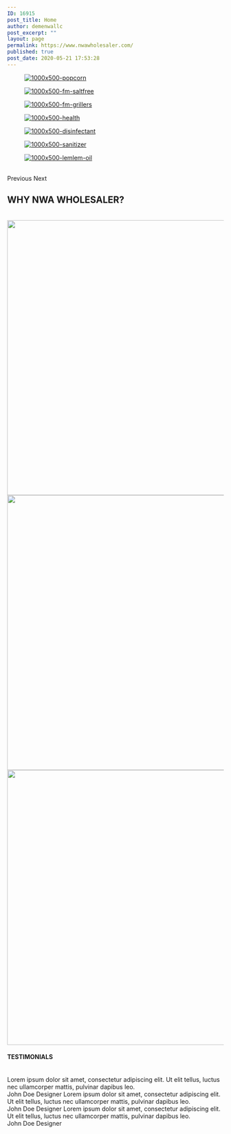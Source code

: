 ```yaml
---
ID: 16915
post_title: Home
author: demenwallc
post_excerpt: ""
layout: page
permalink: https://www.nwawholesaler.com/
published: true
post_date: 2020-05-21 17:53:28
---
```

<a data-elementor-open-lightbox="yes" data-elementor-lightbox-slideshow="0e6edce" data-elementor-lightbox-title="1000x500-popcorn" href="https://www.nwawholesaler.com/product-category/grocery-items/" target="_blank" rel="noopener noreferrer"><figure><img src="https://www.nwawholesaler.com/wp-content/uploads/2020/05/1000x500-popcorn-1.jpg" alt="1000x500-popcorn" /></figure></a><a data-elementor-open-lightbox="yes" data-elementor-lightbox-slideshow="0e6edce" data-elementor-lightbox-title="1000x500-fm-saltfree" href="https://www.nwawholesaler.com/product-category/grocery-items/" target="_blank" rel="noopener noreferrer"><figure><img src="https://www.nwawholesaler.com/wp-content/uploads/2020/05/1000x500-fm-saltfree-1.jpg" alt="1000x500-fm-saltfree" /></figure></a><a data-elementor-open-lightbox="yes" data-elementor-lightbox-slideshow="0e6edce" data-elementor-lightbox-title="1000x500-fm-grillers" href="https://www.nwawholesaler.com/product-category/grocery-items/" target="_blank" rel="noopener noreferrer"><figure><img src="https://www.nwawholesaler.com/wp-content/uploads/2020/05/1000x500-fm-grillers.jpg" alt="1000x500-fm-grillers" /></figure></a><a data-elementor-open-lightbox="yes" data-elementor-lightbox-slideshow="0e6edce" data-elementor-lightbox-title="1000x500-health" href="https://www.nwawholesaler.com/product-category/grocery-items/" target="_blank" rel="noopener noreferrer"><figure><img src="https://www.nwawholesaler.com/wp-content/uploads/2020/05/1000x500-health-1.jpg" alt="1000x500-health" /></figure></a><a data-elementor-open-lightbox="yes" data-elementor-lightbox-slideshow="0e6edce" data-elementor-lightbox-title="1000x500-disinfectant" href="https://www.nwawholesaler.com/product-category/grocery-items/" target="_blank" rel="noopener noreferrer"><figure><img src="https://www.nwawholesaler.com/wp-content/uploads/2020/05/1000x500-disinfectant-1.jpg" alt="1000x500-disinfectant" /></figure></a><a data-elementor-open-lightbox="yes" data-elementor-lightbox-slideshow="0e6edce" data-elementor-lightbox-title="1000x500-sanitizer" href="https://www.nwawholesaler.com/product-category/grocery-items/" target="_blank" rel="noopener noreferrer"><figure><img src="https://www.nwawholesaler.com/wp-content/uploads/2020/05/1000x500-sanitizer-1.jpg" alt="1000x500-sanitizer" /></figure></a><a data-elementor-open-lightbox="yes" data-elementor-lightbox-slideshow="0e6edce" data-elementor-lightbox-title="1000x500-lemlem-oil" href="https://www.nwawholesaler.com/product-category/grocery-items/" target="_blank" rel="noopener noreferrer"><figure><img src="https://www.nwawholesaler.com/wp-content/uploads/slider4/1000x500-lemlem-oil.jpeg" alt="1000x500-lemlem-oil" /></figure></a>			
						Previous
						Next
			<h2>WHY NWA WHOLESALER?</h2>		
										<img width="640" height="640" src="https://www.nwawholesaler.com/wp-content/uploads/2020/05/box.png" alt="" srcset="https://www.nwawholesaler.com/wp-content/uploads/2020/05/box.png 700w, https://www.nwawholesaler.com/wp-content/uploads/2020/05/box-300x300.png 300w, https://www.nwawholesaler.com/wp-content/uploads/2020/05/box-600x600.png 600w, https://www.nwawholesaler.com/wp-content/uploads/2020/05/box-100x100.png 100w, https://www.nwawholesaler.com/wp-content/uploads/2020/05/box-64x64.png 64w" sizes="(max-width: 640px) 100vw, 640px" />											
										<img width="640" height="640" src="https://www.nwawholesaler.com/wp-content/uploads/2020/05/afford.png" alt="" srcset="https://www.nwawholesaler.com/wp-content/uploads/2020/05/afford.png 700w, https://www.nwawholesaler.com/wp-content/uploads/2020/05/afford-300x300.png 300w, https://www.nwawholesaler.com/wp-content/uploads/2020/05/afford-600x600.png 600w, https://www.nwawholesaler.com/wp-content/uploads/2020/05/afford-100x100.png 100w, https://www.nwawholesaler.com/wp-content/uploads/2020/05/afford-64x64.png 64w" sizes="(max-width: 640px) 100vw, 640px" />											
										<img width="640" height="640" src="https://www.nwawholesaler.com/wp-content/uploads/2020/05/wide.png" alt="" srcset="https://www.nwawholesaler.com/wp-content/uploads/2020/05/wide.png 700w, https://www.nwawholesaler.com/wp-content/uploads/2020/05/wide-300x300.png 300w, https://www.nwawholesaler.com/wp-content/uploads/2020/05/wide-600x600.png 600w, https://www.nwawholesaler.com/wp-content/uploads/2020/05/wide-100x100.png 100w, https://www.nwawholesaler.com/wp-content/uploads/2020/05/wide-64x64.png 64w" sizes="(max-width: 640px) 100vw, 640px" />											
			<h4>TESTIMONIALS</h4>		
							Lorem ipsum dolor sit amet, consectetur adipiscing elit. Ut elit tellus, luctus nec ullamcorper mattis, pulvinar dapibus leo.
							<img src="https://www.nwawholesaler.com/wp-content/plugins/elementor/assets/images/placeholder.png" title="" alt="" />						
														John Doe
																						Designer
							Lorem ipsum dolor sit amet, consectetur adipiscing elit. Ut elit tellus, luctus nec ullamcorper mattis, pulvinar dapibus leo.
							<img src="https://www.nwawholesaler.com/wp-content/plugins/elementor/assets/images/placeholder.png" title="" alt="" />						
														John Doe
																						Designer
							Lorem ipsum dolor sit amet, consectetur adipiscing elit. Ut elit tellus, luctus nec ullamcorper mattis, pulvinar dapibus leo.
							<img src="https://www.nwawholesaler.com/wp-content/plugins/elementor/assets/images/placeholder.png" title="" alt="" />						
														John Doe
																						Designer